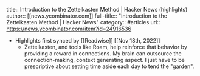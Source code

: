 title:: Introduction to the Zettelkasten Method | Hacker News (highlights)
author:: [[news.ycombinator.com]]
full-title:: "Introduction to the Zettelkasten Method | Hacker News"
category:: #articles
url:: https://news.ycombinator.com/item?id=24916536

- Highlights first synced by [[Readwise]] [[Nov 18th, 2022]]
	- Zettelkasten, and tools like Roam, help reinforce that behavior by providing a reward in connections. My brain can outsource the connection-making, context generating aspect. I just have to be prescriptive about setting time aside each day to tend the "garden".